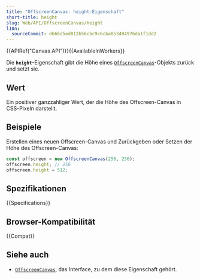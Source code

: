 ```yaml
---
title: "OffscreenCanvas: height-Eigenschaft"
short-title: height
slug: Web/API/OffscreenCanvas/height
l10n:
  sourceCommit: d666d5ed812b56cbc9c6cba853494976da1f1dd2
---
```


{{APIRef("Canvas API")}}{{AvailableInWorkers}}

Die **`height`**-Eigenschaft gibt die Höhe eines [`OffscreenCanvas`](/de/docs/Web/API/OffscreenCanvas)-Objekts zurück und setzt sie.

## Wert

Ein positiver ganzzahliger Wert, der die Höhe des Offscreen-Canvas in CSS-Pixeln darstellt.

## Beispiele

Erstellen eines neuen Offscreen-Canvas und Zurückgeben oder Setzen der Höhe des Offscreen-Canvas:

```js
const offscreen = new OffscreenCanvas(256, 256);
offscreen.height; // 256
offscreen.height = 512;
```

## Spezifikationen

{{Specifications}}

## Browser-Kompatibilität

{{Compat}}

## Siehe auch

- [`OffscreenCanvas`](/de/docs/Web/API/OffscreenCanvas), das Interface, zu dem diese Eigenschaft gehört.
